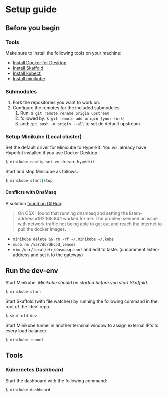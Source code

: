 # Setup guide

## Before you begin

### Tools

Make sure to install the following tools on your machine:

* [Install Docker for Desktop](https://www.docker.com/products/docker-desktop/)
* [Install Skaffold](https://skaffold.dev/docs/install/)
* [Install kubectl](https://kubernetes.io/docs/tasks/tools/install-kubectl/)
* [Install minikube](https://minikube.sigs.k8s.io/docs/start/)

### Submodules

1. Fork the repositories you want to work on.
2. Configure the remotes for the included submodules.
    1. Run: `$ git remote rename origin upstream`
    2. followed by: `$ git remote add origin [your-fork]`
    3. and: `git push -u origin --all` to set de default upstream.
    
### Setup Minikube (Local cluster)

Set the default driver for Minicube to Hyperkit. You will already have Hyperkit installed if you use Docker Desktop.

```bash
$ minikube config set vm-driver hyperkit
```

Start and stop Minicube as follows:

```bash
$ minikube start|stop
```

#### Conflicts with DnsMasq

A solution [found on GitHub](https://github.com/kubernetes/minikube/issues/3104#issuecomment-420830490):

> On OSX i found that running dnsmasq and setting the listen-address=192.168.64.1 worked for me. The problem seemed an issue with network traffic not being able to get out and reach the internet to pull the docker images.

- `minikube delete && rm -rf ~/.minikube ~/.kube`
- `sudo rm /var/db/dhcpd_leases`
- `vim /usr/local/etc/dnsmasq.conf` and edit to taste. (uncomment listen-address and set it to the gateway)

## Run the dev-env

Start Minikube. *Minikube should be started before you start Skaffold.*

```bash
$ minikube start
```


Start Skaffold (with file watcher) by running the following command in the root of the 'dev' repo.

```bash
$ skaffold dev
```

Start Minikube tunnel in another terminal window to assign external IP's to every load balancer.

```bash
$ minikube tunnel
```

## Tools

### Kubernetes Dashboard

Start the dashboard with the following command:

```bash
$ minikube dashboard
```

